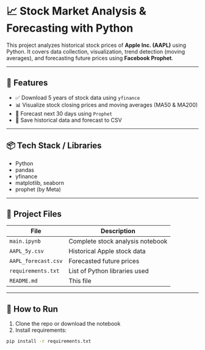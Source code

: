 # 📈 Stock Market Analysis & Forecasting with Python

This project analyzes historical stock prices of **Apple Inc. (AAPL)** using Python. It covers data collection, visualization, trend detection (moving averages), and forecasting future prices using **Facebook Prophet**.

---

## 🚀 Features
- ✅ Download 5 years of stock data using `yfinance`
- 📊 Visualize stock closing prices and moving averages (MA50 & MA200)
- 🔮 Forecast next 30 days using `Prophet`
- 📁 Save historical data and forecast to CSV

---

## 📦 Tech Stack / Libraries
- Python
- pandas
- yfinance
- matplotlib, seaborn
- prophet (by Meta)

---

## 📂 Project Files

| File | Description |
|------|-------------|
| `main.ipynb` | Complete stock analysis notebook |
| `AAPL_5y.csv` | Historical Apple stock data |
| `AAPL_forecast.csv` | Forecasted future prices |
| `requirements.txt` | List of Python libraries used |
| `README.md` | This file |

---

## 📌 How to Run

1. Clone the repo or download the notebook  
2. Install requirements:
```bash
pip install -r requirements.txt
